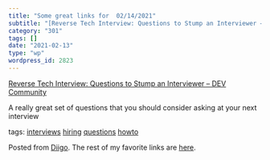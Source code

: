 ```yaml
---
title: "Some great links for  02/14/2021"
subtitle: "[Reverse Tech Interview: Questions to Stump an Interviewer – DEV Community ](https://dev.to/devinter..."
category: "301"
tags: []
date: "2021-02-13"
type: "wp"
wordpress_id: 2823
---
```

[Reverse Tech Interview: Questions to Stump an Interviewer – DEV Community ](https://dev.to/devinterview/reverse-tech-interview-questions-to-stump-an-interviewer-4n6a?utm_source=digest_mailer&utm_medium=email&utm_campaign=digest_email) 

A really great set of questions that you should consider asking at your next interview 

 tags: [interviews](https://www.diigo.com/user/pitosalas/interviews) [hiring](https://www.diigo.com/user/pitosalas/hiring) [questions](https://www.diigo.com/user/pitosalas/questions) [howto](https://www.diigo.com/user/pitosalas/howto)

Posted from [Diigo](https://www.diigo.com). The rest of my favorite links are [here](https://www.diigo.com/user/pitosalas).